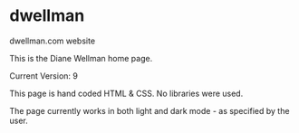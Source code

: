 # dwellman
dwellman.com website

This is the Diane Wellman home page. 

Current Version: 9

This page is hand coded HTML & CSS. No libraries were used. 

The page currently works in both light and dark mode - as specified by the user. 

